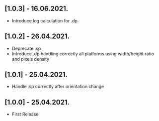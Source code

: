 ## [1.0.3] - 16.06.2021.

* Introduce log calculation for .dp

## [1.0.2] - 26.04.2021.

* Deprecate .sp
* Introduce .dp handling correctly all platforms using width/height ratio and pixels density

## [1.0.1] - 25.04.2021.

* Handle .sp correctly after orientation change

## [1.0.0] - 25.04.2021.

* First Release